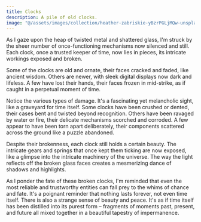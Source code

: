 ```yaml
---
title: Clocks
description: A pile of old clocks.
image: "@/assets/images/collection/heather-zabriskie-yBzrPGLjMQw-unsplash.jpg"
---
```


As I gaze upon the heap of twisted metal and shattered glass, I'm struck by the sheer number of once-functioning mechanisms now silenced and still. Each clock, once a trusted keeper of time, now lies in pieces, its intricate workings exposed and broken.

Some of the clocks are old and ornate, their faces cracked and faded, like ancient wisdom. Others are newer, with sleek digital displays now dark and lifeless. A few have lost their hands, their faces frozen in mid-strike, as if caught in a perpetual moment of time.

Notice the various types of damage. It's a fascinating yet melancholic sight, like a graveyard for time itself. Some clocks have been crushed or dented, their cases bent and twisted beyond recognition. Others have been ravaged by water or fire, their delicate mechanisms scorched and corroded. A few appear to have been torn apart deliberately, their components scattered across the ground like a puzzle abandoned.

Despite their brokenness, each clock still holds a certain beauty. The intricate gears and springs that once kept them ticking are now exposed, like a glimpse into the intricate machinery of the universe. The way the light reflects off the broken glass faces creates a mesmerizing dance of shadows and highlights.

As I ponder the fate of these broken clocks, I'm reminded that even the most reliable and trustworthy entities can fall prey to the whims of chance and fate. It's a poignant reminder that nothing lasts forever, not even time itself. There is also a strange sense of beauty and peace. It's as if time itself has been distilled into its purest form – fragments of moments past, present, and future all mixed together in a beautiful tapestry of impermanence.

